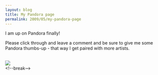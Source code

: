 ```yaml
---
layout: blog
title: My Pandora page
permalink: 2009/05/my-pandora-page
---
```


<p>I am up on Pandora finally!</p>
<p>Please click through and leave a comment and be sure to give me some Pandora thumbs-up - that way I get paired with more artists.</p>
<p><a href="http://www.pandora.com/music/artist/krister%20axel"><br />
<img src="http://kristeraxel.com/images/AAR-pandora.jpg" /></a><br />
&lt;!--break--></p>

